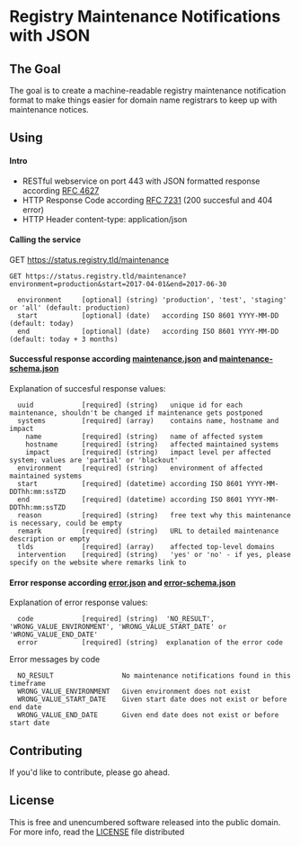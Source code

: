 Registry Maintenance Notifications with JSON
=================

## The Goal
The goal is to create a machine-readable registry maintenance notification format to make things easier for domain name registrars to keep up with maintenance notices.

## Using

#### Intro
  * RESTful webservice on port 443 with JSON formatted response according [RFC 4627](https://www.ietf.org/rfc/rfc4627.txt)
  * HTTP Response Code according [RFC 7231](https://tools.ietf.org/html/rfc7231) (200 succesful and 404 error)
  * HTTP Header content-type: application/json

#### Calling the service

GET https://status.registry.tld/maintenance

```
GET https://status.registry.tld/maintenance?environment=production&start=2017-04-01&end=2017-06-30

  environment     [optional] (string) 'production', 'test', 'staging' or 'all' (default: production)
  start           [optional] (date)   according ISO 8601 YYYY-MM-DD (default: today)
  end             [optional] (date)   according ISO 8601 YYYY-MM-DD (default: today + 3 months)
```

#### Successful response according [maintenance.json] and [maintenance-schema.json]

Explanation of succesful response values:
```
  uuid            [required] (string)   unique id for each maintenance, shouldn't be changed if maintenance gets postponed
  systems         [required] (array)    contains name, hostname and impact
    name          [required] (string)   name of affected system
    hostname      [required] (string)   affected maintained systems
    impact        [required] (string)   impact level per affected system; values are 'partial' or 'blackout'
  environment     [required] (string)   environment of affected maintained systems
  start           [required] (datetime) according ISO 8601 YYYY-MM-DDThh:mm:ssTZD
  end             [required] (datetime) according ISO 8601 YYYY-MM-DDThh:mm:ssTZD
  reason          [required] (string)   free text why this maintenance is necessary, could be empty
  remark          [required] (string)   URL to detailed maintenance description or empty
  tlds            [required] (array)    affected top-level domains
  intervention    [required] (string)   'yes' or 'no' - if yes, please specify on the website where remarks link to 
```

#### Error response according [error.json] and [error-schema.json]

Explanation of error response values:
```
  code            [required] (string)  'NO_RESULT', 'WRONG_VALUE_ENVIRONMENT', 'WRONG_VALUE_START_DATE' or 'WRONG_VALUE_END_DATE'
  error           [required] (string)  explanation of the error code
```

Error messages by code
```
  NO_RESULT                 No maintenance notifications found in this timeframe
  WRONG_VALUE_ENVIRONMENT   Given environment does not exist
  WRONG_VALUE_START_DATE    Given start date does not exist or before end date
  WRONG_VALUE_END_DATE      Given end date does not exist or before start date
```
## Contributing
If you'd like to contribute, please go ahead.

## License
This is free and unencumbered software released into the public domain. For more info, read the [LICENSE] file distributed

[license]: /LICENSE
[maintenance.json]: /maintenance.json
[maintenance-schema.json]: /maintenance-schema.json
[error.json]: /error.json
[error-schema.json]: /error-schema.json
